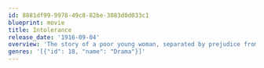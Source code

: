 ```yaml
---
id: 8881df99-9978-49c8-82be-3083d0d033c1
blueprint: movie
title: Intolerance
release_date: '1916-09-04'
overview: 'The story of a poor young woman, separated by prejudice from her husband and baby, is interwoven with tales of intolerance from throughout history.'
genres: '[{"id": 18, "name": "Drama"}]'
---
```


